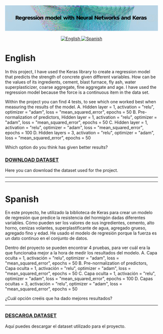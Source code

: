 ![](https://github.com/silvilio/Regression-model-with-neural-networks-and-Keras/blob/main/portada.png)

<p align="center">
  <a href="#english">
    <img src="https://raw.githubusercontent.com/lipis/flag-icon-css/master/flags/4x3/gb.svg" alt="English" width="32" height="32">
  </a>
  <a href="#spanish">
    <img src="https://raw.githubusercontent.com/lipis/flag-icon-css/master/flags/4x3/es.svg" alt="Spanish" width="32" height="32">
  </a>
</p>

# English  

In this project, I have used the Keras library to create a regression model that predicts the strength of concrete given different variables. How can be the values of its ingredients, cement, blast furnace, fly ash, water superplasticizer, coarse aggregate, fine aggregate and age.
I have used the regression model because the force is a continuous item in the data set.

Within the project you can find 4 tests, to see which one worked best when measuring the results of the model.
A. Hidden layer = 1, activation = "relu", optimizer = "adam", loss = "mean_squared_error", epochs = 50
B. Pre-normalization of predictors, Hidden layer = 1, activation = "relu", optimizer = "adam", loss = "mean_squared_error", epochs = 50
C. Hidden layer = 1, activation = "relu", optimizer = "adam", loss = "mean_squared_error", epochs = 100
D. Hidden layers = 3, activation = "relu", optimizer = "adam", loss = "mean_squared_error", epochs = 50

Which option do you think has given better results?


### [DOWNLOAD DATASET](https://github.com/silvilio/Regression-model-with-neural-networks-and-Keras/blob/main/concrete_data.csv)
Here you can download the dataset used for the project.

---
---

# Spanish

En este proyecto, he utilizado la biblioteca de Keras para crear un modelo de regresión que predice la resistencia del hormigón dadas diferentes variables. Cómo pueden ser los valores de sus ingredientes, cemento, alto horno, cenizas volantes, superplastificante de agua, agregado grueso, agregado fino y edad.
He usado el modelo de regresión porque la fuerza es un dato continuo en el conjunto de datos.

Dentro del proyecto se pueden encontrar 4 pruebas, para ver cuál era la que funcionaba mejor a la hora de medir los resultados del modelo.
A.  Capa oculta = 1, activación = "relu", optimizer = "adam", loss = "mean_squared_error", epochs = 50
B.  Pre-normalization of predictors, Capa oculta = 1, activación = "relu", optimizer = "adam", loss = "mean_squared_error", epochs = 50
C.  Capa oculta = 1, activación = "relu", optimizer = "adam", loss = "mean_squared_error", epochs = 100
D.  Capas ocultas = 3, activación = "relu", optimizer = "adam", loss = "mean_squared_error", epochs = 50

¿Cuál opción creéis que ha dado mejores resultados?

---

### [DESCARGA DATASET](https://github.com/silvilio/Regression-model-with-neural-networks-and-Keras/blob/main/concrete_data.csv)
Aquí puedes descargar el dataset utilizado para el proyecto.
